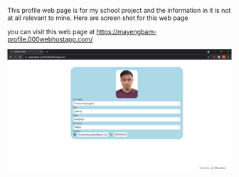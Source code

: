 This profile web page is for my school project and the information in it is not at all relevant to mine.
Here are screen shot for this web page

you can visit this web page at https://mayengbam-profile.000webhostapp.com/

![desktop_view](desktopview.png)
